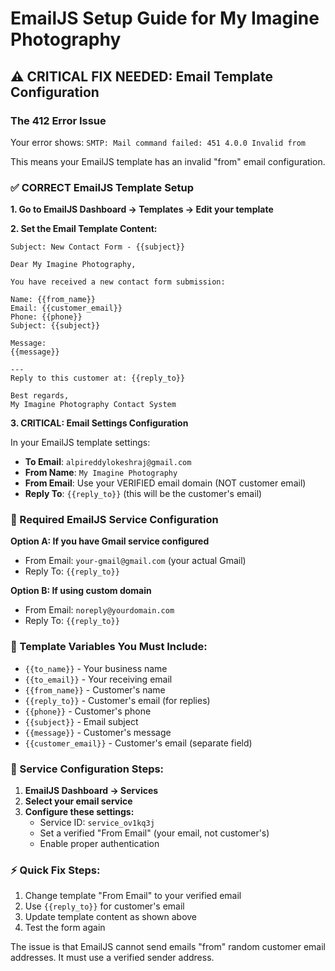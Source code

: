 # EmailJS Setup Guide for My Imagine Photography

## ⚠️ CRITICAL FIX NEEDED: Email Template Configuration

### The 412 Error Issue
Your error shows: `SMTP: Mail command failed: 451 4.0.0 Invalid from`

This means your EmailJS template has an invalid "from" email configuration.

### ✅ CORRECT EmailJS Template Setup

**1. Go to EmailJS Dashboard → Templates → Edit your template**

**2. Set the Email Template Content:**
```
Subject: New Contact Form - {{subject}}

Dear My Imagine Photography,

You have received a new contact form submission:

Name: {{from_name}}
Email: {{customer_email}}
Phone: {{phone}}
Subject: {{subject}}

Message:
{{message}}

---
Reply to this customer at: {{reply_to}}

Best regards,
My Imagine Photography Contact System
```

**3. CRITICAL: Email Settings Configuration**

In your EmailJS template settings:
- **To Email**: `alpireddylokeshraj@gmail.com`
- **From Name**: `My Imagine Photography`
- **From Email**: Use your VERIFIED email domain (NOT customer email)
- **Reply To**: `{{reply_to}}` (this will be the customer's email)

### 🔧 Required EmailJS Service Configuration

**Option A: If you have Gmail service configured**
- From Email: `your-gmail@gmail.com` (your actual Gmail)
- Reply To: `{{reply_to}}`

**Option B: If using custom domain**
- From Email: `noreply@yourdomain.com`
- Reply To: `{{reply_to}}`

### 🚨 Template Variables You Must Include:
- `{{to_name}}` - Your business name
- `{{to_email}}` - Your receiving email
- `{{from_name}}` - Customer's name
- `{{reply_to}}` - Customer's email (for replies)
- `{{phone}}` - Customer's phone
- `{{subject}}` - Email subject
- `{{message}}` - Customer's message
- `{{customer_email}}` - Customer's email (separate field)

### 📧 Service Configuration Steps:

1. **EmailJS Dashboard → Services**
2. **Select your email service**
3. **Configure these settings:**
   - Service ID: `service_ov1kq3j`
   - Set a verified "From Email" (your email, not customer's)
   - Enable proper authentication

### ⚡ Quick Fix Steps:

1. Change template "From Email" to your verified email
2. Use `{{reply_to}}` for customer's email
3. Update template content as shown above
4. Test the form again

The issue is that EmailJS cannot send emails "from" random customer email addresses. It must use a verified sender address.